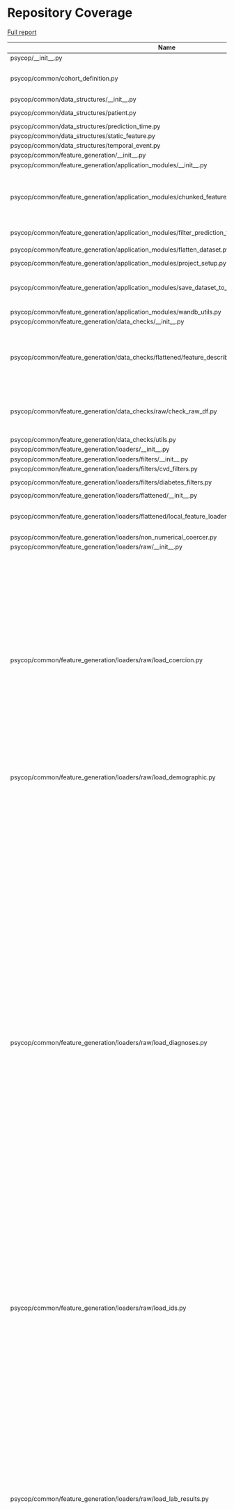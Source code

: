 # Repository Coverage

[Full report](https://htmlpreview.github.io/?https://github.com/Aarhus-Psychiatry-Research/psycop-common/blob/python-coverage-comment-action-data/htmlcov/index.html)

| Name                                                                                                            |    Stmts |     Miss |   Cover |   Missing |
|---------------------------------------------------------------------------------------------------------------- | -------: | -------: | ------: | --------: |
| psycop/\_\_init\_\_.py                                                                                          |        0 |        0 |    100% |           |
| psycop/common/cohort\_definition.py                                                                             |       45 |       15 |     67% |18, 31, 35, 47, 52, 60-80 |
| psycop/common/data\_structures/\_\_init\_\_.py                                                                  |        3 |        0 |    100% |           |
| psycop/common/data\_structures/patient.py                                                                       |       54 |        5 |     91% |11-14, 35, 68 |
| psycop/common/data\_structures/prediction\_time.py                                                              |       11 |        2 |     82% |       7-9 |
| psycop/common/data\_structures/static\_feature.py                                                               |        9 |        1 |     89% |         7 |
| psycop/common/data\_structures/temporal\_event.py                                                               |       11 |        1 |     91% |         7 |
| psycop/common/feature\_generation/\_\_init\_\_.py                                                               |        0 |        0 |    100% |           |
| psycop/common/feature\_generation/application\_modules/\_\_init\_\_.py                                          |        0 |        0 |    100% |           |
| psycop/common/feature\_generation/application\_modules/chunked\_feature\_generation.py                          |       50 |       19 |     62% |31-57, 64-69, 98-100, 109, 118-121 |
| psycop/common/feature\_generation/application\_modules/filter\_prediction\_times.py                             |       44 |        3 |     93% | 9, 45, 81 |
| psycop/common/feature\_generation/application\_modules/flatten\_dataset.py                                      |       27 |        6 |     78% |22-28, 113 |
| psycop/common/feature\_generation/application\_modules/project\_setup.py                                        |       29 |        5 |     83% |     53-70 |
| psycop/common/feature\_generation/application\_modules/save\_dataset\_to\_disk.py                               |       50 |       14 |     72% |29-35, 79-83, 107-112, 117 |
| psycop/common/feature\_generation/application\_modules/wandb\_utils.py                                          |       10 |        3 |     70% |     13-15 |
| psycop/common/feature\_generation/data\_checks/\_\_init\_\_.py                                                  |        0 |        0 |    100% |           |
| psycop/common/feature\_generation/data\_checks/flattened/feature\_describer.py                                  |       70 |       18 |     74% |20-21, 42, 55-57, 75-90, 100, 167-168, 230 |
| psycop/common/feature\_generation/data\_checks/raw/check\_raw\_df.py                                            |       63 |       10 |     84% |8-10, 86, 170-175, 185, 216 |
| psycop/common/feature\_generation/data\_checks/utils.py                                                         |       16 |        3 |     81% |   7-9, 72 |
| psycop/common/feature\_generation/loaders/\_\_init\_\_.py                                                       |        0 |        0 |    100% |           |
| psycop/common/feature\_generation/loaders/filters/\_\_init\_\_.py                                               |        0 |        0 |    100% |           |
| psycop/common/feature\_generation/loaders/filters/cvd\_filters.py                                               |       12 |        0 |    100% |           |
| psycop/common/feature\_generation/loaders/filters/diabetes\_filters.py                                          |       16 |        4 |     75% |  6, 49-56 |
| psycop/common/feature\_generation/loaders/flattened/\_\_init\_\_.py                                             |        1 |        0 |    100% |           |
| psycop/common/feature\_generation/loaders/flattened/local\_feature\_loaders.py                                  |       18 |        7 |     61% |9-11, 27-30, 76, 98, 118 |
| psycop/common/feature\_generation/loaders/non\_numerical\_coercer.py                                            |       15 |        1 |     93% |        11 |
| psycop/common/feature\_generation/loaders/raw/\_\_init\_\_.py                                                   |       10 |        0 |    100% |           |
| psycop/common/feature\_generation/loaders/raw/load\_coercion.py                                                 |      102 |       52 |     49% |33-75, 97-118, 127-136, 151, 166, 180, 194, 208, 224-233, 248-263, 277-289, 304-324, 342, 356, 370, 384, 398, 412, 426, 440, 454, 468, 482 |
| psycop/common/feature\_generation/loaders/raw/load\_demographic.py                                              |       21 |       13 |     38% |13-25, 30-43 |
| psycop/common/feature\_generation/loaders/raw/load\_diagnoses.py                                                |      211 |       83 |     61% |22, 58-101, 112, 131, 153, 172, 191, 210, 229, 248-277, 287-301, 311-328, 338-351, 361-381, 392-421, 434, 453, 472, 491, 511, 530, 549, 568, 587, 606, 625, 644, 663, 685, 704, 723, 742, 764, 783, 802, 821, 843, 862, 881, 900, 922, 941, 960, 979, 999, 1018, 1037, 1056, 1075, 1094, 1116, 1135, 1154, 1173, 1192, 1212, 1231, 1250, 1270, 1289, 1308, 1327, 1347 |
| psycop/common/feature\_generation/loaders/raw/load\_ids.py                                                      |       15 |        5 |     67% | 11, 30-36 |
| psycop/common/feature\_generation/loaders/raw/load\_lab\_results.py                                             |      180 |       92 |     49% |31-54, 73-95, 113-139, 157-180, 198-238, 249, 261-308, 320, 332, 344-351, 363, 375, 387, 399, 411, 423, 435, 447, 459, 471, 483, 495, 507, 519, 531, 543, 555, 567, 579, 591, 603, 615, 627, 639, 651, 663, 675, 687, 699, 711, 723, 735, 747, 762 |
| psycop/common/feature\_generation/loaders/raw/load\_medications.py                                              |      201 |       77 |     62% |53-113, 135-144, 168, 189, 217, 254, 279, 303, 327, 351, 374, 397, 426, 452, 476, 502, 521, 540, 559, 578, 597, 617, 638, 658, 679, 698, 717, 750, 774, 797, 817, 837, 857, 876, 895, 914, 933, 952, 971, 990, 1010, 1030, 1049, 1068, 1087, 1106, 1125, 1144, 1163, 1182, 1201, 1220, 1239, 1258, 1277, 1296, 1315, 1334, 1353, 1373 |
| psycop/common/feature\_generation/loaders/raw/load\_moves.py                                                    |       16 |       10 |     38% |12-18, 24-30, 34 |
| psycop/common/feature\_generation/loaders/raw/load\_structured\_sfi.py                                          |       96 |       60 |     38% |13, 34-61, 66, 78-94, 99-116, 121, 131, 141, 151-160, 165-174, 179-189, 194-208, 213-226, 231-241, 246-258, 265-293, 301-317, 323-325, 329-331 |
| psycop/common/feature\_generation/loaders/raw/load\_t2d\_outcomes.py                                            |       19 |       11 |     42% |13-24, 29-42 |
| psycop/common/feature\_generation/loaders/raw/load\_text.py                                                     |       54 |       33 |     39% |18-20, 32, 77-87, 113-146, 167-183, 200, 219, 240, 265-277 |
| psycop/common/feature\_generation/loaders/raw/load\_visits.py                                                   |       77 |       46 |     40% |65-169, 178, 192-203, 212, 228, 247-258, 269, 286, 296-308 |
| psycop/common/feature\_generation/loaders/raw/sql\_load.py                                                      |       21 |       13 |     38% |     42-70 |
| psycop/common/feature\_generation/loaders/raw/utils.py                                                          |       74 |       55 |     26% |27-38, 55-77, 133-291 |
| psycop/common/feature\_generation/sequences/cohort\_definer\_to\_prediction\_times.py                           |       40 |        3 |     92% |   102-115 |
| psycop/common/feature\_generation/sequences/event\_dataframes\_to\_patient.py                                   |       67 |        0 |    100% |           |
| psycop/common/feature\_generation/sequences/patient\_loaders.py                                                 |       45 |       14 |     69% |21, 33-35, 77, 96-98, 106-122, 126 |
| psycop/common/feature\_generation/sequences/utils\_for\_testing.py                                              |        5 |        0 |    100% |           |
| psycop/common/feature\_generation/text\_models/fit\_text\_models.py                                             |       10 |        1 |     90% |        34 |
| psycop/common/feature\_generation/text\_models/preprocessing.py                                                 |       22 |        5 |     77% |     71-91 |
| psycop/common/feature\_generation/text\_models/utils.py                                                         |       12 |        4 |     67% |23-24, 37-38 |
| psycop/common/feature\_generation/utils.py                                                                      |       48 |       23 |     52% |16, 37, 64, 68, 72, 93-100, 113, 133, 137, 147-162 |
| psycop/common/global\_utils/cache.py                                                                            |        8 |        1 |     88% |         8 |
| psycop/common/global\_utils/paths.py                                                                            |        6 |        0 |    100% |           |
| psycop/common/global\_utils/pickle.py                                                                           |       11 |        6 |     45% |7-10, 14-17 |
| psycop/common/global\_utils/pydantic\_basemodel.py                                                              |       18 |        1 |     94% |        25 |
| psycop/common/global\_utils/synth\_data\_generator/\_\_init\_\_.py                                              |        0 |        0 |    100% |           |
| psycop/common/global\_utils/synth\_data\_generator/synth\_col\_generators.py                                    |       64 |       21 |     67% |70-98, 127-136, 139, 149, 174, 242-256 |
| psycop/common/global\_utils/synth\_data\_generator/synth\_prediction\_times\_generator.py                       |       18 |        0 |    100% |           |
| psycop/common/global\_utils/synth\_data\_generator/utils.py                                                     |       11 |        0 |    100% |           |
| psycop/common/minimal\_pipeline.py                                                                              |       12 |        0 |    100% |           |
| psycop/common/model\_evaluation/\_\_init\_\_.py                                                                 |        0 |        0 |    100% |           |
| psycop/common/model\_evaluation/binary/bootstrap\_estimates.py                                                  |       18 |        3 |     83% |     35-37 |
| psycop/common/model\_evaluation/binary/global\_performance/roc\_auc.py                                          |       35 |        1 |     97% |        60 |
| psycop/common/model\_evaluation/binary/performance\_by\_ppr/performance\_by\_ppr.py                             |       55 |        0 |    100% |           |
| psycop/common/model\_evaluation/binary/performance\_by\_ppr/prop\_of\_all\_events\_hit\_by\_true\_positive.py   |        9 |        0 |    100% |           |
| psycop/common/model\_evaluation/binary/subgroup\_data.py                                                        |       15 |        1 |     93% |        47 |
| psycop/common/model\_evaluation/binary/time/absolute\_data.py                                                   |        8 |        0 |    100% |           |
| psycop/common/model\_evaluation/binary/time/timedelta\_data.py                                                  |       37 |        6 |     84% |39, 106, 149-171 |
| psycop/common/model\_evaluation/binary/utils.py                                                                 |       35 |        6 |     83% |21, 66, 110-116 |
| psycop/common/model\_evaluation/confusion\_matrix/confusion\_matrix.py                                          |       27 |        0 |    100% |           |
| psycop/common/model\_evaluation/markdown/md\_objects.py                                                         |       56 |        5 |     91% |28, 83-88, 138 |
| psycop/common/model\_evaluation/patchwork/patchwork\_grid.py                                                    |       35 |        0 |    100% |           |
| psycop/common/model\_evaluation/utils.py                                                                        |      100 |       44 |     56% |55, 84-95, 115, 131-134, 162, 179, 233-239, 251-252, 266-273, 285, 303-306, 313-318, 326-336, 341, 349-356 |
| psycop/common/model\_training/\_\_init\_\_.py                                                                   |        0 |        0 |    100% |           |
| psycop/common/model\_training/application\_modules/\_\_init\_\_.py                                              |        0 |        0 |    100% |           |
| psycop/common/model\_training/application\_modules/train\_model/\_\_init\_\_.py                                 |        0 |        0 |    100% |           |
| psycop/common/model\_training/application\_modules/train\_model/main.py                                         |       38 |        0 |    100% |           |
| psycop/common/model\_training/application\_modules/wandb\_handler.py                                            |       34 |        2 |     94% |    47, 69 |
| psycop/common/model\_training/config\_schemas/\_\_init\_\_.py                                                   |        0 |        0 |    100% |           |
| psycop/common/model\_training/config\_schemas/conf\_utils.py                                                    |       42 |        5 |     88% |66-72, 95, 108, 113 |
| psycop/common/model\_training/config\_schemas/data.py                                                           |       22 |        0 |    100% |           |
| psycop/common/model\_training/config\_schemas/debug.py                                                          |        5 |        0 |    100% |           |
| psycop/common/model\_training/config\_schemas/full\_config.py                                                   |       16 |        0 |    100% |           |
| psycop/common/model\_training/config\_schemas/model.py                                                          |        5 |        0 |    100% |           |
| psycop/common/model\_training/config\_schemas/preprocessing.py                                                  |       29 |        0 |    100% |           |
| psycop/common/model\_training/config\_schemas/project.py                                                        |       12 |        0 |    100% |           |
| psycop/common/model\_training/config\_schemas/train.py                                                          |        5 |        0 |    100% |           |
| psycop/common/model\_training/data\_loader/\_\_init\_\_.py                                                      |        0 |        0 |    100% |           |
| psycop/common/model\_training/data\_loader/col\_name\_checker.py                                                |       29 |        0 |    100% |           |
| psycop/common/model\_training/data\_loader/data\_loader.py                                                      |       82 |        8 |     90% |43, 149, 155, 163, 188, 202-205, 225 |
| psycop/common/model\_training/data\_loader/tests/conftest.py                                                    |       15 |        0 |    100% |           |
| psycop/common/model\_training/data\_loader/utils.py                                                             |       33 |       15 |     55% |23, 81-102 |
| psycop/common/model\_training/preprocessing/\_\_init\_\_.py                                                     |        0 |        0 |    100% |           |
| psycop/common/model\_training/preprocessing/post\_split/\_\_init\_\_.py                                         |        0 |        0 |    100% |           |
| psycop/common/model\_training/preprocessing/post\_split/create\_pipeline.py                                     |       31 |        5 |     84% |22, 60, 77-81, 115 |
| psycop/common/model\_training/preprocessing/post\_split/pipeline.py                                             |       15 |        0 |    100% |           |
| psycop/common/model\_training/preprocessing/pre\_split/\_\_init\_\_.py                                          |        0 |        0 |    100% |           |
| psycop/common/model\_training/preprocessing/pre\_split/full\_processor.py                                       |       34 |        0 |    100% |           |
| psycop/common/model\_training/preprocessing/pre\_split/processors/col\_filter.py                                |       85 |       17 |     80% |47, 65-76, 145, 174-190, 209, 225 |
| psycop/common/model\_training/preprocessing/pre\_split/processors/row\_filter.py                                |       81 |       11 |     86% |49, 85, 118, 132-137, 157, 167, 174, 183-187 |
| psycop/common/model\_training/preprocessing/pre\_split/processors/value\_cleaner.py                             |       45 |        1 |     98% |       107 |
| psycop/common/model\_training/preprocessing/pre\_split/processors/value\_transformer.py                         |       39 |       13 |     67% |40, 46-56, 65-76, 84, 87 |
| psycop/common/model\_training/tests/\_\_init\_\_.py                                                             |        0 |        0 |    100% |           |
| psycop/common/model\_training/tests/test\_data/\_\_init\_\_.py                                                  |        0 |        0 |    100% |           |
| psycop/common/model\_training/training/\_\_init\_\_.py                                                          |        0 |        0 |    100% |           |
| psycop/common/model\_training/training/model\_specs.py                                                          |       13 |        0 |    100% |           |
| psycop/common/model\_training/training/train\_and\_predict.py                                                   |      111 |       13 |     88% |105, 302-319, 374 |
| psycop/common/model\_training/training/utils.py                                                                 |       14 |        2 |     86% |    23, 33 |
| psycop/common/model\_training/training\_output/\_\_init\_\_.py                                                  |        0 |        0 |    100% |           |
| psycop/common/model\_training/training\_output/artifact\_saver/to\_disk.py                                      |       53 |        1 |     98% |        58 |
| psycop/common/model\_training/training\_output/dataclasses.py                                                   |       57 |       12 |     79% |82-85, 94-103, 106 |
| psycop/common/model\_training/training\_output/model\_evaluator.py                                              |       33 |        1 |     97% |        41 |
| psycop/common/model\_training/utils/\_\_init\_\_.py                                                             |        0 |        0 |    100% |           |
| psycop/common/model\_training/utils/col\_name\_inference.py                                                     |       41 |        9 |     78% |35, 67-68, 76, 96-101, 128 |
| psycop/common/model\_training/utils/decorators.py                                                               |       43 |        1 |     98% |        31 |
| psycop/common/model\_training/utils/utils.py                                                                    |       89 |       29 |     67% |40, 119-122, 148, 153-154, 162, 167, 216-222, 234-235, 252, 256, 286-289, 297-301, 309-319, 331-335 |
| psycop/common/sequence\_models/\_\_init\_\_.py                                                                  |        6 |        0 |    100% |           |
| psycop/common/sequence\_models/aggregators.py                                                                   |       12 |        1 |     92% |        14 |
| psycop/common/sequence\_models/dataset.py                                                                       |       20 |        0 |    100% |           |
| psycop/common/sequence\_models/embedders/BEHRT\_embedders.py                                                    |      151 |        3 |     98% |75, 141, 177 |
| psycop/common/sequence\_models/embedders/interface.py                                                           |       20 |        5 |     75% |31, 34, 37, 43, 49 |
| psycop/common/sequence\_models/tasks.py                                                                         |      142 |       12 |     92% |226-229, 232-234, 244-245, 320-330 |
| psycop/common/sequence\_models/tests/\_\_init\_\_.py                                                            |        0 |        0 |    100% |           |
| psycop/common/sequence\_models/tests/conftest.py                                                                |       31 |        7 |     77% |     65-84 |
| psycop/common/test\_utils/str\_to\_df.py                                                                        |       31 |        1 |     97% |        80 |
| psycop/common/test\_utils/test\_data/model\_eval/generate\_synthetic\_dataset\_for\_eval.py                     |       55 |       39 |     29% |37, 42, 61-65, 84-88, 92-170 |
| psycop/conftest.py                                                                                              |       47 |        3 |     94% |33, 37, 104 |
| psycop/projects/forced\_admission\_inpatient/utils/feature\_name\_to\_readable.py                               |       26 |        5 |     81% | 15, 39-42 |
| psycop/projects/restraint/\_\_init\_\_.py                                                                       |        0 |        0 |    100% |           |
| psycop/projects/restraint/model\_evaluation/config.py                                                           |       40 |        0 |    100% |           |
| psycop/projects/restraint/model\_evaluation/figures/feature\_importance/shap/get\_shap\_values.py               |       73 |       41 |     44% |26-37, 42-54, 70, 78-92, 102-134, 164-172, 181-194 |
| psycop/projects/restraint/model\_evaluation/figures/feature\_importance/shap/shap\_plots.py                     |       53 |       29 |     45% |41, 49, 75-87, 96-102, 118-148 |
| psycop/projects/restraint/model\_evaluation/figures/feature\_importance/shap/shap\_table.py                     |        7 |        0 |    100% |           |
| psycop/projects/restraint/model\_evaluation/utils/feature\_name\_to\_readable.py                                |       53 |       11 |     79% |6-19, 74-82, 145 |
| psycop/projects/restraint/test/\_\_init\_\_.py                                                                  |        0 |        0 |    100% |           |
| psycop/projects/restraint/test/test\_model\_evaluation/\_\_init\_\_.py                                          |        0 |        0 |    100% |           |
| psycop/projects/restraint/test/test\_model\_evaluation/conftest.py                                              |        7 |        0 |    100% |           |
| psycop/projects/restraint/utils/best\_runs.py                                                                   |       75 |       32 |     57% |24, 30-38, 42-48, 51-53, 70-74, 77, 80, 86, 90, 94, 98-99, 104-106, 109-113, 117, 121-122, 130 |
| psycop/projects/restraint/utils/feature\_name\_to\_readable.py                                                  |       26 |       22 |     15% |6-16, 21-54, 59-64 |
| psycop/projects/sequence\_models/train.py                                                                       |       89 |       19 |     79% |112-115, 190-240 |
| psycop/projects/t2d/feature\_generation/\_\_init\_\_.py                                                         |        0 |        0 |    100% |           |
| psycop/projects/t2d/feature\_generation/cohort\_definition/eligible\_prediction\_times/add\_age.py              |        9 |        5 |     44% |     10-18 |
| psycop/projects/t2d/feature\_generation/cohort\_definition/eligible\_prediction\_times/eligible\_config.py      |        4 |        0 |    100% |           |
| psycop/projects/t2d/feature\_generation/cohort\_definition/eligible\_prediction\_times/single\_filters.py       |       46 |       23 |     50% |29-30, 36-38, 44-72, 78-99, 105-115 |
| psycop/projects/t2d/feature\_generation/cohort\_definition/outcome\_specification/combined.py                   |       15 |        8 |     47% | 18-42, 46 |
| psycop/projects/t2d/feature\_generation/cohort\_definition/outcome\_specification/lab\_results.py               |       27 |       17 |     37% |16-19, 23, 27, 35, 39, 47-52, 64-74, 78 |
| psycop/projects/t2d/feature\_generation/cohort\_definition/outcome\_specification/medications.py                |       12 |        7 |     42% |9-16, 20-30, 34-36 |
| psycop/projects/t2d/feature\_generation/cohort\_definition/outcome\_specification/t1d\_diagnoses.py             |        9 |        5 |     44% |7-16, 20-22 |
| psycop/projects/t2d/feature\_generation/cohort\_definition/outcome\_specification/t2d\_diagnoses.py             |        9 |        5 |     44% |7-16, 20-22 |
| psycop/projects/t2d/feature\_generation/cohort\_definition/t2d\_cohort\_definer.py                              |       16 |        5 |     69% |26-33, 47, 51-53 |
| psycop/projects/t2d/paper\_outputs/config.py                                                                    |       18 |        0 |    100% |           |
| psycop/projects/t2d/paper\_outputs/intervention\_eval/hba1c.py                                                  |       20 |        9 |     55% |     36-75 |
| psycop/projects/t2d/paper\_outputs/model\_description/feature\_importance/shap/conftest.py                      |        7 |        0 |    100% |           |
| psycop/projects/t2d/paper\_outputs/model\_description/feature\_importance/shap/get\_shap\_values.py             |       59 |       34 |     42% |18-29, 34-46, 62, 70-84, 93-125, 153-163 |
| psycop/projects/t2d/paper\_outputs/model\_description/feature\_importance/shap/plot\_shap.py                    |       31 |        0 |    100% |           |
| psycop/projects/t2d/paper\_outputs/model\_description/feature\_importance/shap/shap\_table.py                   |        7 |        0 |    100% |           |
| psycop/projects/t2d/paper\_outputs/model\_description/performance/auroc.py                                      |       12 |        7 |     42% |10-19, 23-25 |
| psycop/projects/t2d/paper\_outputs/model\_description/performance/confusion\_matrix\_pipeline.py                |       15 |        8 |     47% |14-33, 37-39 |
| psycop/projects/t2d/paper\_outputs/model\_description/performance/incidence\_by\_time\_until\_diagnosis.py      |       17 |       10 |     41% |14-54, 58-60 |
| psycop/projects/t2d/paper\_outputs/model\_description/performance/main\_performance\_figure.py                  |       11 |        3 |     73% | 20, 33-35 |
| psycop/projects/t2d/paper\_outputs/model\_description/performance/performance\_by\_ppr.py                       |       31 |        7 |     77% |72-84, 88-90 |
| psycop/projects/t2d/paper\_outputs/model\_description/performance/plotnine\_confusion\_matrix.py                |       12 |        0 |    100% |           |
| psycop/projects/t2d/paper\_outputs/model\_description/performance/sensitivity\_by\_time\_to\_event\_pipeline.py |       35 |       20 |     43% |48-56, 60-90, 94-100, 104-106 |
| psycop/projects/t2d/paper\_outputs/model\_description/robustness/robustness\_plot.py                            |       12 |        1 |     92% |        51 |
| psycop/projects/t2d/paper\_outputs/model\_permutation/boolean\_features.py                                      |       27 |       13 |     52% |32, 42-60, 64-73 |
| psycop/projects/t2d/paper\_outputs/model\_permutation/modified\_dataset.py                                      |       44 |       29 |     34% |19, 30, 37-44, 53-100 |
| psycop/projects/t2d/paper\_outputs/model\_permutation/only\_hba1c.py                                            |       43 |       20 |     53% |38-56, 91-117 |
| psycop/projects/t2d/paper\_outputs/utils/create\_patchwork\_figure.py                                           |       30 |       22 |     27% |     22-58 |
| psycop/projects/t2d/utils/feature\_name\_to\_readable.py                                                        |       26 |        5 |     81% | 15, 44-47 |
| psycop/projects/t2d/utils/pipeline\_objects.py                                                                  |      121 |       62 |     49% |19-20, 28, 50, 54-62, 66-72, 75-77, 96-110, 113-117, 120, 123, 137-139, 152-156, 159-161, 165, 177-184, 197-204, 221-236, 247 |
|                                                                                                       **TOTAL** | **5318** | **1512** | **72%** |           |


## Setup coverage badge

Below are examples of the badges you can use in your main branch `README` file.

### Direct image

[![Coverage badge](https://raw.githubusercontent.com/Aarhus-Psychiatry-Research/psycop-common/python-coverage-comment-action-data/badge.svg)](https://htmlpreview.github.io/?https://github.com/Aarhus-Psychiatry-Research/psycop-common/blob/python-coverage-comment-action-data/htmlcov/index.html)

This is the one to use if your repository is private or if you don't want to customize anything.

### [Shields.io](https://shields.io) Json Endpoint

[![Coverage badge](https://img.shields.io/endpoint?url=https://raw.githubusercontent.com/Aarhus-Psychiatry-Research/psycop-common/python-coverage-comment-action-data/endpoint.json)](https://htmlpreview.github.io/?https://github.com/Aarhus-Psychiatry-Research/psycop-common/blob/python-coverage-comment-action-data/htmlcov/index.html)

Using this one will allow you to [customize](https://shields.io/endpoint) the look of your badge.
It won't work with private repositories. It won't be refreshed more than once per five minutes.

### [Shields.io](https://shields.io) Dynamic Badge

[![Coverage badge](https://img.shields.io/badge/dynamic/json?color=brightgreen&label=coverage&query=%24.message&url=https%3A%2F%2Fraw.githubusercontent.com%2FAarhus-Psychiatry-Research%2Fpsycop-common%2Fpython-coverage-comment-action-data%2Fendpoint.json)](https://htmlpreview.github.io/?https://github.com/Aarhus-Psychiatry-Research/psycop-common/blob/python-coverage-comment-action-data/htmlcov/index.html)

This one will always be the same color. It won't work for private repos. I'm not even sure why we included it.

## What is that?

This branch is part of the
[python-coverage-comment-action](https://github.com/marketplace/actions/python-coverage-comment)
GitHub Action. All the files in this branch are automatically generated and may be
overwritten at any moment.